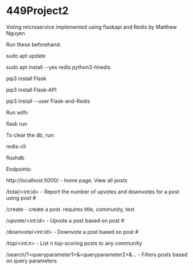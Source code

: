 # 449Project2
Voting microservice implemented using flaskapi and Redis by Matthew Nguyen

Run these beforehand:

sudo apt update

sudo apt install --yes redis python3-hiredis

pip3 install Flask

pip3 install Flask-API

pip3 install --user Flask-and-Redis



Run with:

flask run

To clear the db, run:

redis-cli

flushdb



Endpoints: 

http://localhost:5000/ - home page. View all posts

/total/&lt;int:id&gt; - Report the number of upvotes and downvotes for a post using post #

/create - create a post. requires title, community, text

/upvote/&lt;int:id&gt; - Upvote a post based on post #

/downvote/&lt;int:id&gt; - Downvote a post based on post #

/top/&lt;int:n&gt; - List n top-scoring posts to any community

/search/?&lt;queryparameter1&gt;&&lt;queryparameter2&gt;&... - Filters posts based on query parameters
